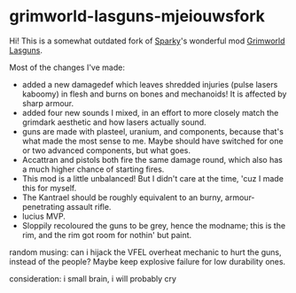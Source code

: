 # grimworld-lasguns-mjeiouwsfork

Hi! This is a somewhat outdated fork of [Sparky](https://steamcommunity.com/profiles/76561199057353785)'s wonderful mod [Grimworld Lasguns](https://steamcommunity.com/sharedfiles/filedetails/?id=2894628781&searchtext=lasguns).

Most of the changes I've made:
- added a new damagedef which leaves shredded injuries (pulse lasers kaboomy) in flesh and burns on bones and mechanoids! It is affected by sharp armour.
- added four new sounds I mixed, in an effort to more closely match the grimdark aesthetic and how lasers actually sound.
- guns are made with plasteel, uranium, and components, because that's what made the most sense to me. Maybe should have switched for one or two advanced components, but what goes.
- Accattran and pistols both fire the same damage round, which also has a much higher chance of starting fires.
- This mod is a little unbalanced! But I didn't care at the time, 'cuz I made this for myself.
- The Kantrael should be roughly equivalent to an burny, armour-penetrating assault rifle.
- lucius MVP.
- Sloppily recoloured the guns to be grey, hence the modname; this is the rim, and the rim got room for nothin' but paint.

random musing: can i hijack the VFEL overheat mechanic to hurt the guns, instead of the people? Maybe keep explosive failure for low durability ones.

consideration: i small brain, i will probably cry
